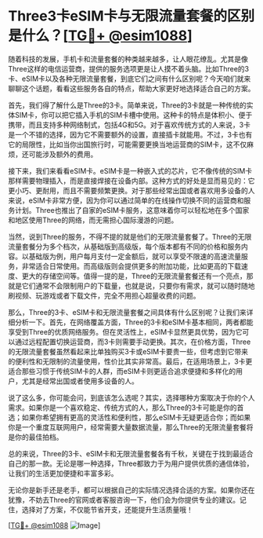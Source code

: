# Three3卡eSIM卡与无限流量套餐的区别是什么？[[TG💪+ @esim1088](https://t.me/s/esim1088)]

随着科技的发展，手机卡和流量套餐的种类越来越多，让人眼花缭乱。尤其是像Three这样的电信运营商，提供的服务选项更是让人摸不着头脑。比如Three的3卡、eSIM卡以及各种无限流量套餐，到底它们之间有什么区别呢？今天咱们就来聊聊这个话题，看看这些服务各自的特点，帮助大家更好地选择适合自己的方案。

首先，我们得了解什么是Three的3卡。简单来说，Three的3卡就是一种传统的实体SIM卡，你可以把它插入手机的SIM卡槽中使用。这种卡的特点是体积小、便于携带，而且支持多种网络制式，包括4G和5G。对于喜欢传统方式的人来说，3卡是一个不错的选择，因为它不需要额外的设置，直接插卡就能用。不过，3卡也有它的局限性，比如当你出国旅行时，可能需要更换当地运营商的SIM卡，这不仅麻烦，还可能涉及额外的费用。

接下来，我们来看看eSIM卡。eSIM卡是一种嵌入式的芯片，它不像传统的SIM卡那样需要物理插入，而是直接焊接在设备内部。这种方式的好处是显而易见的：它更小巧、更耐用，而且不需要频繁更换。对于那些经常出国或者喜欢用多设备的人来说，eSIM卡非常方便，因为你可以通过简单的在线操作切换不同的运营商和服务计划。Three也推出了自家的eSIM卡服务，这意味着你可以轻松地在多个国家和地区使用Three的网络，而无需担心国际漫游的问题。

当然，说到Three的服务，不得不提的就是他们的无限流量套餐了。Three的无限流量套餐分为多个档次，从基础版到高级版，每个版本都有不同的价格和服务内容。以基础版为例，用户每月支付一定金额后，就可以享受不限速的高速流量服务，非常适合日常使用。而高级版则会提供更多的附加功能，比如更高的下载速度、更大的存储空间等。值得一提的是，Three的无限流量套餐还有一个亮点，那就是它们通常不会限制用户的下载量，也就是说，只要你有需求，就可以随时随地刷视频、玩游戏或者下载文件，完全不用担心超量收费的问题。

那么，Three的3卡、eSIM卡和无限流量套餐之间具体有什么区别呢？让我们来详细分析一下。首先，在网络覆盖方面，Three的3卡和eSIM卡基本相同，两者都能享受到Three的优质网络服务。但在灵活性上，eSIM卡显然更具优势，因为它可以通过远程配置切换运营商，而3卡则需要手动更换。其次，在价格方面，Three的无限流量套餐虽然看起来比单独购买3卡或eSIM卡要贵一些，但考虑到它带来的便利性和无限制的流量使用，性价比其实非常高。最后，在适用场景上，3卡更适合那些习惯于传统SIM卡的人群，而eSIM卡则更适合追求便捷和多样化的用户，尤其是经常出国或者使用多设备的人。

说了这么多，你可能会问，到底该怎么选呢？其实，选择哪种方案取决于你的个人需求。如果你是一个喜欢稳定、传统方式的人，那么Three的3卡可能是你的首选；如果你希望拥有更高的灵活性和便利性，那么eSIM卡无疑更适合你；而如果你是一个重度互联网用户，经常需要大量数据流量，那么Three的无限流量套餐将是你的最佳拍档。

总的来说，Three的3卡、eSIM卡和无限流量套餐各有千秋，关键在于找到最适合自己的那一款。无论是哪一种选择，Three都致力于为用户提供优质的通信体验，让我们的生活更加便捷和丰富多彩。

无论你是新手还是老手，都可以根据自己的实际情况选择合适的方案。如果你还在犹豫，不妨去Three的官网或者客服咨询一下，他们会为你提供专业的建议。记住，选择对了方案，不仅能节省开支，还能提升生活质量哦！

[[TG💪+ @esim1088](https://t.me/s/esim1088) ![Image](https://i.postimg.cc/4NQfJmqS/Snipaste-2025-05-13-00-14-12.png)]